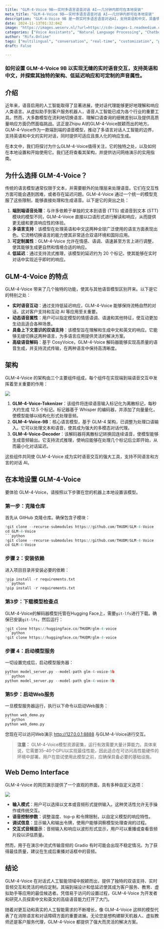 ```yaml
---
title: "GLM-4-Voice 9B——实时多语言语音对话 AI——几分钟内即可在本地安装"
meta_title: "GLM-4-Voice 9B——实时多语言语音对话 AI——几分钟内即可在本地安装"
description: "GLM-4-Voice 9B 是一款实时多语言语音对话AI，支持英语和中文，具备情感语调和语速的可定制性。该模型通过端到端架构实现低延迟响应，提供更自然的互动体验。其主要组件包括标记化器、核心语言模型和解码器，能够直接处理语音输入和生成音频输出。用户可通过简单的本地设置步骤快速部署该模型，适合客户服务和教育等多种应用场景。"
date: 2024-11-13T01:32:04Z
image: "https://images.weserv.nl/?url=https://cdn-images-1.readmedium.com/v2/resize:fit:800/1*LATTpEc2AHvqgVyPKSzW7A.jpeg"
categories: ["Voice Assistants", "Natural Language Processing", "Chatbots"]
author: "Rifx.Online"
tags: ["multilingual", "conversation", "real-time", "customization", "performance"]
draft: False

---
```


### 如何设置 GLM\-4\-Voice 9B 以实现无缝的实时语音交互，支持英语和中文，并探索其独特的架构、低延迟响应和可定制的声音属性。




## 介绍

近年来，语音启用的人工智能取得了显著进展，使对话代理能够更好地理解和响应人类语言。从虚拟助手到客户服务机器人，语音人工智能已成为各个行业的重要工具。然而，大多数模型在流利地切换语言、理解口语查询的细微差别以及提供高质量响应方面仍然面临挑战。这正是Zhipu AI的GLM-4-Voice脱颖而出的地方。GLM-4-Voice作为一款端到端的语音模型，推动了多语言对话人工智能的边界，支持英语和中文的实时对话，同时提供可适应且类人化的响应生成。

在本文中，我们将探讨为什么GLM-4-Voice值得关注，它的独特之处，以及如何在本地设置和开始使用它。我们还将查看其架构，并提供访问网络演示的实用指南。

## 为什么选择 GLM-4-Voice？

传统的语言模型通常仅限于文本，并需要额外的处理层来处理语音。它们在交互性方面可能会遇到困难，或者存在延迟问题。GLM-4-Voice 通过一个统一的模型克服了这些限制，能够直接处理和生成语音。以下是它的突出之处：

1. **端到端语音处理**：与许多依赖于单独的文本到语音 (TTS) 或语音到文本 (STT) 模块的模型不同，GLM-4-Voice 直接以口语形式进行解读和响应，从而提供更无缝和更具响应性的体验。
2. **多语言支持**：该模型在处理英语和中文这两种全球广泛使用的语言方面表现出色。它流畅切换语言的能力使其非常适合双语环境和国际应用。
3. **可定制属性**：GLM-4-Voice 允许在情感、语调、语速甚至方言上进行调整，使其能够生成更自然和情境合适的响应。
4. **低延迟**：通过支持流式推理，该模型的延迟约为 20 个标记，使其能够在实时对话中实现近乎即时的响应。

## GLM\-4\-Voice 的特点

GLM\-4\-Voice 带来了几个独特的功能，使其与其他语音模型区别开来。以下是它的特别之处：

* **实时语音互动**：通过支持低延迟响应，GLM\-4\-Voice 能够保持流畅自然的对话，这对客户支持和互动 AI 等应用至关重要。
* **动态语音属性**：用户可以指定模型的情感语调、语速和其他特征，使互动更加生动且适合各种场景。
* **具备上下文意识的双语支持**：该模型旨在理解和生成中文和英文的响应。它能够无缝切换这两种语言，为多语言应用提供灵活的解决方案。
* **高级语音解码**：基于 CosyVoice，GLM\-4\-Voice 解码器能够实现高质量的语音生成，并支持流式传输，在两种语言中保持高清晰度。

## 架构

GLM\-4\-Voice 的架构由三个主要组件组成，每个组件在实现端到端语音交互中发挥着至关重要的作用：

![](https://images.weserv.nl/?url=https://cdn-images-1.readmedium.com/v2/resize:fit:800/1*nJsKHtxSblNkixPIBZpWyQ.jpeg)

1. **GLM\-4\-Voice\-Tokenizer**：该组件将连续语音输入标记化为离散标记，每秒大约生成 12.5 个标记。标记器基于 Whisper 的编码器，并添加了向量量化，使模型能够以结构化形式处理音频。
2. **GLM\-4\-Voice\-9B**：核心语言模型，基于 GLM\-4 架构，已调整为处理口语输入。它可以处理文本和语音，使其成为强大的多模态对话代理。
3. **GLM\-4\-Voice\-Decoder**：该解码器将离散标记转换回连续语音，使模型能够生成音频输出。它支持流式推理，使响应能够在处理几个标记后立即开始，从而最小化对话延迟。

这些组件共同使 GLM\-4\-Voice 成为实时语音交互的强大工具，支持不同语言和方言的对话 AI。

## 在本地设置 GLM\-4\-Voice

要体验 GLM\-4\-Voice，请按照以下步骤在您的机器上本地设置该模型。

### 第一步：克隆仓库

首先从 GitHub 克隆仓库。确保包含子模块：

```python
!git clone --recurse-submodules https://github.com/THUDM/GLM-4-Voice
cd GLM-4-Voice
```python
!git clone --recurse-submodules https://github.com/THUDM/GLM-4-Voice
cd GLM-4-Voice

```

### 步骤 2：安装依赖

进入项目目录并安装必要的依赖：

```python
!pip install -r requirements.txt
```python
!pip install -r requirements.txt

```

### 第3步：下载模型检查点

GLM\-4\-Voice的解码器模型托管在Hugging Face上，需要`git-lfs`进行下载。确保已安装`git-lfs`，然后运行：

```python
!git clone https://huggingface.co/THUDM/glm-4-voice
```python
!git clone https://huggingface.co/THUDM/glm-4-voice

```

### 步骤 4：启动模型服务

一切设置完成后，启动模型服务器：

```python
python model_server.py --model-path glm-4-voice-9b
```python
python model_server.py --model-path glm-4-voice-9b

```

### 第5步：启动Web服务

一旦模型服务器运行，执行以下命令以启动Web服务：

```python
python web_demo.py
```python
python web_demo.py

```

您现在可以访问Web演示 [http://127\.0\.0\.1:8888](http://127.0.0.1:8888) 与GLM\-4\-Voice进行交互。

> **注意：** GLM\-4\-Voice模型资源密集，运行有效需要大量计算能力。具体来说，它需要35–40个GPU以实现最佳性能，因此适合在可访问高性能硬件的环境中部署。用户在尝试使用此模型之前，应确保具备必要的基础设施。

## Web Demo Interface

GLM\-4\-Voice 的网页演示提供了一个直观的界面，具有多种自定义选项：

![](https://images.weserv.nl/?url=https://cdn-images-1.readmedium.com/v2/resize:fit:800/1*scbHOUXqMW5KGAcT3Bq1Eg.png)

* **输入模式**：用户可以选择以文本或音频形式提供输入。这种灵活性允许无手操作或传统交互。
* **语音控制参数**：调整温度、top\-p 和令牌限制，以自定义模型的响应特性。
* **调试信息**：显示输入和输出令牌，使用户能够洞察模型处理查询的过程。
* **交互式音频显示**：音频输入和响应以波形形式显示，用户可以重播或查看音频片段以评估质量。

然而，用于在演示中流式传输音频的 Gradio 有时可能会出现不稳定情况。为了获得最佳质量，建议在生成后重播对话框中的音频。

## 结论

GLM\-4\-Voice 在对话式人工智能领域中脱颖而出，提供了独特的双语支持、实时音频交互和灵活的响应定制。其端到端设计和低延迟使其成为客户服务、教育、虚拟助手等应用的最佳候选者。凭借易于访问的设置过程，GLM\-4\-Voice 为开发者和研究人员探索中文和英文的高级语音能力打开了大门。

随着对更互动和真实的人工智能需求的不断增长，像 GLM\-4\-Voice 这样的模型代表了在消除语言和对话障碍方面的重要进展。无论您是想构建聊天机器人、虚拟教师还是客户服务代理，GLM\-4\-Voice 都提供了强大而灵活的解决方案。


